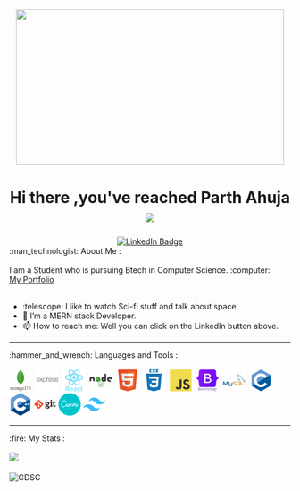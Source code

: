 

<!--
**ravenclaw03/ravenclaw03** is a ✨ _special_ ✨ repository because its `README.md` (this file) appears on your GitHub profile.

Here are some ideas to get you started:
-->
<div id="main" align="center">
<div id="header" align="center">
 <img src="https://media0.giphy.com/media/v1.Y2lkPTc5MGI3NjExaGl4ZTFjdGF4eHNreHpnbDBuM3JvMGpuaDV3MXJxNjJpaXBxd2dseiZlcD12MV9pbnRlcm5hbF9naWZfYnlfaWQmY3Q9Zw/4Fh0B2CCaickE/giphy.webp" width="480" height="278" />
</div>
<h1>Hi there ,you've reached Parth Ahuja
<img src="https://media.giphy.com/media/hvRJCLFzcasrR4ia7z/giphy.gif" width="30px"/>
</h1>
<div id="badges">
  <a href="https://www.linkedin.com/in/parth-ahuja-a0229622b/">
    <img src="https://img.shields.io/badge/LinkedIn-blue?style=for-the-badge&logo=linkedin&logoColor=white" alt="LinkedIn Badge"/>
  </a>
</div>
</div>
:man_technologist: About Me :<br><br>
I am a Student who is pursuing Btech in Computer Science. :computer: <br>
<a href="https://parthahuja.tech/" target="_blank">My Portfolio</a><br><br>
 <ul type="disc">
 <li>:telescope: I like to watch Sci-fi stuff and talk about space.
 <li>🌱 I’m a MERN stack Developer.
 <li>📫 How to reach me: Well you can click on the LinkedIn button above.  
 </ul>
 <hr>
 :hammer_and_wrench: Languages and Tools :
 <br><br>
 <div>
   <img src="https://github.com/devicons/devicon/blob/master/icons/mongodb/mongodb-original-wordmark.svg"  title="mongodb" alt="mongodb" width="40" height="40"/>&nbsp;
   <img src="https://github.com/devicons/devicon/blob/master/icons/express/express-original-wordmark.svg"  title="express" alt="express" width="40" height="40"/>&nbsp;
   <img src="https://github.com/devicons/devicon/blob/master/icons/react/react-original-wordmark.svg"  title="react" alt="react" width="40" height="40"/>&nbsp;
   <img src="https://github.com/devicons/devicon/blob/master/icons/nodejs/nodejs-original-wordmark.svg"  title="nodejs" alt="nodejs" width="40" height="40"/>&nbsp;
   <img src="https://github.com/devicons/devicon/blob/master/icons/html5/html5-original.svg" title="HTML5" alt="HTML" width="40" height="40"/>&nbsp;
   <img src="https://github.com/devicons/devicon/blob/master/icons/css3/css3-plain-wordmark.svg"  title="CSS3" alt="CSS" width="40" height="40"/>&nbsp;
   <img src="https://github.com/devicons/devicon/blob/master/icons/javascript/javascript-original.svg" title="JavaScript" alt="JavaScript" width="40" height="40"/>&nbsp;
   <img src="https://github.com/devicons/devicon/blob/master/icons/bootstrap/bootstrap-original-wordmark.svg"  title="Bootstrap" alt="Bootstrap" width="40" height="40"/>&nbsp;
   <img src="https://github.com/devicons/devicon/blob/master/icons/mysql/mysql-original-wordmark.svg" title="MySQL"  alt="MySQL" width="40" height="40"/>&nbsp;
   <img src="https://raw.githubusercontent.com/devicons/devicon/1119b9f84c0290e0f0b38982099a2bd027a48bf1/icons/c/c-original.svg" title="C" **alt="C" width="40" height="40"/>
   <img src="https://raw.githubusercontent.com/devicons/devicon/1119b9f84c0290e0f0b38982099a2bd027a48bf1/icons/cplusplus/cplusplus-original.svg" title="C++" **alt="C++" width="40" height="40"/>
   <img src="https://github.com/devicons/devicon/blob/master/icons/git/git-original-wordmark.svg" title="Git" **alt="Git" width="40" height="40"/>
   <img src="https://raw.githubusercontent.com/devicons/devicon/1119b9f84c0290e0f0b38982099a2bd027a48bf1/icons/canva/canva-original.svg" title="Canva" **alt="Canva" width="40" height="40"/>
   <img src="https://github.com/devicons/devicon/blob/master/icons/tailwindcss/tailwindcss-original.svg" title="Tailwind" alt="tailwind" width="40" height="40"/>
</div>
 <hr>
 :fire: My Stats :
<a href="https://github.com/ravenclaw03/github-readme-stats"/></a>
<br><br>
<a href="https://github.com/anuraghazra/github-readme-stats"><img src="https://github-readme-stats.vercel.app/api/top-langs/?username=ravenclaw03&layout=compact&theme=vision-friendly-dark"/></a>
<br><br>
<div>
<img src="https://developers.google.com/static/profile/badges/community/gdsc/2023/core-member/badge.svg"  title="GDSC" alt="GDSC" width="170" height="170"/>&nbsp;
</div>
